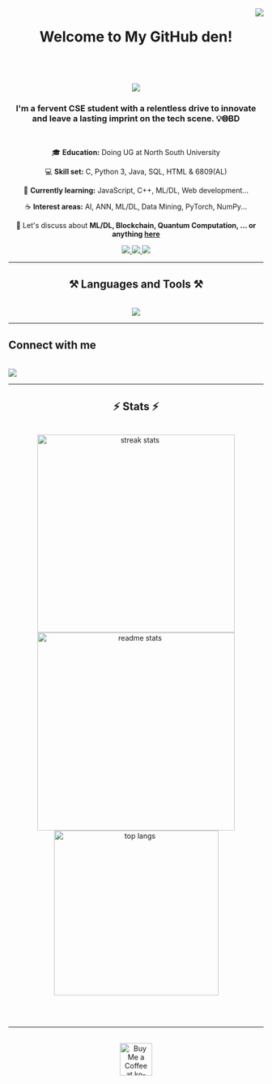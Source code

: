 <img align="right" src="https://visitor-badge.laobi.icu/badge?page_id=FaixaTheGutipoka.FaixaTheGutipoka" />

<h1 align="center"> Welcome to My GitHub den!</h1>
</br>

<h1 align="center">
    <img src="https://readme-typing-svg.herokuapp.com/?font=Righteous&size=35&center=true&vCenter=true&width=500&height=70&duration=4000&lines=Hey+,+fellow+coders+!;+I+am+Labiba+Faiza+Karim!;+You+can+call+me+Faiza;" />
</h1>

<h3 align="center">I'm a fervent CSE student with a relentless drive to innovate and leave a lasting imprint on the tech scene. 💡🌐BD</h3>

<br/>

<div align="center">
 
 🎓 <b>Education:</b> Doing UG at North South University

 💻 <b>Skill set:</b> C, Python 3, Java, SQL, HTML & 6809(AL)
 
 🌱 <b>Currently learning:</b> JavaScript, C++, ML/DL, Web development...

 ☕️ <b>Interest areas:</b> AI, ANN, ML/DL, Data Mining, PyTorch, NumPy...

💬 Let's discuss about <b>ML/DL, Blockchain, Quantum Computation, ... or anything [here](https://github.com/FaixaTheGutipoka/FaixaTheGutipoka/issues)</b>

 </div>
 
<div align="center"> 
  <a href="mailto:faixa.the.gutipoka@gmail.com">
    <img src="https://img.shields.io/badge/Gmail-333333?style=for-the-badge&logo=gmail&logoColor=red" />
  </a>
  <a href="https://www.linkedin.com/in/labiba-faiza-karim-6057b8217/" target="_blank">
    <img src="https://img.shields.io/badge/LinkedIn-0077B5?style=for-the-badge&logo=linkedin&logoColor=white" target="_blank" />
  </a>
  <a href="https://salesp07.github.io (lalala) " target="_blank">
     <img src="https://img.shields.io/badge/Portfolio-FF5722?style=for-the-badge&logo=todoist&logoColor=white" target="_blank" /> <!-- sqlite, safari, google-chrome are other good icon options -->
  </a>
</div>

 <hr/>
 
<h2 align="center">⚒️ Languages and Tools ⚒️</h2>
<br/>
<div align="center">
    <img src="https://skillicons.dev/icons?i=python,c,java,html,idea,github,stackoverflow" /><br>
</div>

<hr/>
<h2 align="Left"> Connect with me </h2>
<br/>
<div align="left">
    <img src="https://skillicons.dev/icons?i=github,discord,linkedin,instagram" /><br>
</div>
<hr/>

<h2 align="center">⚡ Stats ⚡</h2>
<br>
<div align=center>
  <img width=390 src="https://github-readme-streak-stats-salesp07.vercel.app/?user=salesp07&count_private=true&theme=react&border_radius=10" alt="streak stats"/>
  <img width=390 src="https://github-readme-stats-salesp07.vercel.app/api?username=salesp07&count_private=true&show_icons=true&theme=react&rank_icon=github&border_radius=10" alt="readme stats" />
  <br/>
  <img width=325 align="center" src="https://github-readme-stats-salesp07.vercel.app/api/top-langs/?username=salesp07&hide=HTML&langs_count=8&layout=compact&theme=react&border_radius=10&size_weight=0.5&count_weight=0.5&exclude_repo=github-readme-stats" alt="top langs" />
</div>

<br/><br/>

<hr/>

<br/>

<div align="center">
<a href='https://ko-fi.com/V7V4RAK9C' target='_blank'><img height='64' style='border:0px;height:64px;' src='https://storage.ko-fi.com/cdn/kofi1.png?v=3' border='0' alt='Buy Me a Coffee at ko-fi.com' /></a>
</div>

<br/>
